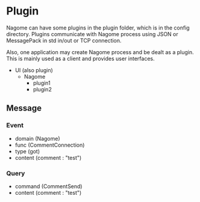 
Plugin
======

Nagome can have some plugins in the plugin folder, which is in the config directory.
Plugins communicate with Nagome process using JSON or MessagePack in std in/out or TCP connection.

Also, one application may create Nagome process and be dealt as a plugin.
This is mainly used as a client and provides user interfaces.

 + UI (also plugin)
   + Nagome
     + plugin1
     + plugin2


Message
-------

### Event

 + domain (Nagome)
 + func (CommentConnection)
 + type (got)
 + content (comment : "test")

### Query

 + command (CommentSend)
 + content (comment : "test")

